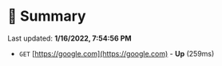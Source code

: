 # 📖 Summary
Last updated: **1/16/2022, 7:54:56 PM**

- `GET` [https://google.com](https://google.com) - **Up** (259ms)
